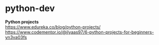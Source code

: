# python-dev

<b>Python projects</b> <br/>
https://www.edureka.co/blog/python-projects/ <br>
https://www.codementor.io/@ilyaas97/6-python-projects-for-beginners-yn3va03fs

